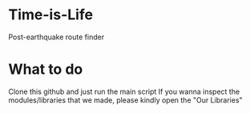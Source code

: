 # Time-is-Life
Post-earthquake route finder

# What to do
Clone this github and just run the main script
If you wanna inspect the modules/libraries that we made, please kindly open the "Our Libraries"
